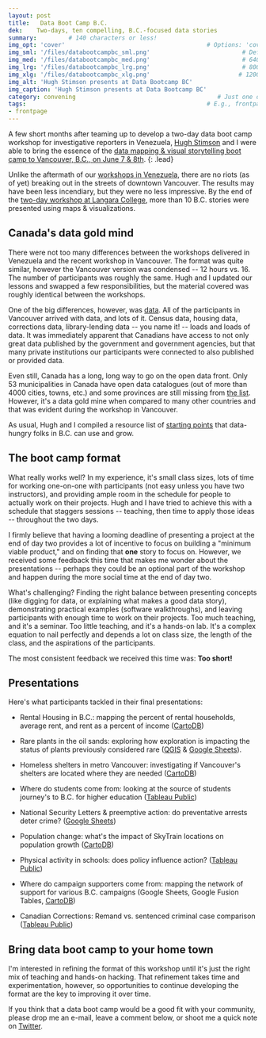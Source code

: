 ```yaml
---
layout: post
title:   Data Boot Camp B.C.
dek:    Two-days, ten compelling, B.C.-focused data stories
summary:         # 140 characters or less!
img_opt: 'cover'                                        # Options: 'cover' or 'inlne' or 'none'
img_sml: '/files/databootcampbc_sml.png'                          # Default on cover or inline
img_med: '/files/databootcampbc_med.png'                          # 640x512px cover, inline
img_lrg: '/files/databootcampbc_lrg.png'                          # 800x640px cover, inline
img_xlg: '/files/databootcampbc_xlg.png'                         # 1200x960px cover only
img_alt: 'Hugh Stimson presents at Data Bootcamp BC'                                             # Alt for inline
img_caption: 'Hugh Stimson presents at Data Bootcamp BC'                                         # Caption for either
category: convening                                        # Just one of the 4xCs
tags:                                                   # E.g., frontpage
- frontpage
---
```

A few short months after teaming up to develop  a two-day data boot camp workshop for investigative reporters in Venezuela, [Hugh Stimson](http://twitter.com/hughstimson) and I were able to bring the essence of the [data mapping & visual storytelling boot camp to Vancouver, B.C., on June 7 & 8th][bootcampbc].
{: .lead}

Unlike the aftermath of our [workshops in Venezuela](http://phillipadsmith.com/2014/02/ipys-venezuela-data-journalism-workshops.html), there are no riots (as of yet)  breaking out in the streets of downtown Vancouver. The results may have been less incendiary, but they were no less impressive. By the end of the [two-day workshop at Langara College][bootcampbc], more than 10 B.C. stories were presented using maps & visualizations.

## Canada's data gold mind

There were not too many differences between the workshops delivered in Venezuela and the recent workshop in Vancouver. The format was quite similar, however the Vancouver version was condensed -- 12 hours vs. 16. The number of participants was roughly the same. Hugh and I updated our lessons and swapped a few responsibilities, but the material covered was roughly identical between the workshops.

One of the big differences, however, was [data][data]. All of the participants in Vancouver arrived with data, and lots of it. Census data, housing data, corrections data, library-lending data -- you name it! -- loads and loads of data. It was immediately apparent that Canadians have access to not only great data published by the government and government agencies, but that many private institutions our participants were connected to also published or provided data. 

Even still, Canada has a long, long way to go on the open data front. Only 53 municipalities in Canada have open data catalogues (out of more than 4000 cities, towns, etc.) and some provinces are still missing from [the list](http://data.gc.ca/eng/maps/open-data-canada#AB). However, it's a data gold mine when compared to many other countries and that was evident during the workshop in Vancouver.

As usual, Hugh and I compiled a resource list of [starting points][data] that data-hungry folks in B.C. can use and grow.

## The boot camp format

What really works well? In my experience, it's small class sizes, lots of time for working one-on-one with participants (not easy unless you have two instructors), and providing ample room in the schedule for people to actually work on their projects. Hugh and I have tried to achieve this with a schedule that staggers sessions -- teaching, then time to apply those ideas -- throughout the two days. 

I firmly believe that having a looming deadline of presenting a project at the end of day two provides a lot of incentive to focus on building a "minimum viable product," and on finding that **one** story to focus on. However, we received some feedback this time that makes me wonder about the presentations -- perhaps they could be an optional part of the workshop and happen during the more social time at the end of day two.

What's challenging? Finding the right balance between presenting concepts (like digging for data, or explaining what makes a good data story), demonstrating practical examples (software walkthroughs), and leaving participants with enough time to work on their projects. Too much teaching, and it's a seminar. Too little teaching, and it's a hands-on lab. It's a complex equation to nail perfectly and depends a lot on class size, the length of the class, and the aspirations of the participants.

The most consistent feedback we received this time was: **Too short!**

## Presentations

Here's what participants tackled in their final presentations:

* Rental Housing in B.C.: mapping the percent of rental households, average rent, and rent as a percent of income ([CartoDB][cartodb])

* Rare plants in the oil sands: exploring how exploration is impacting the status of plants previously considered rare ([QGIS][qgis] & [Google Sheets][sheets]).

* Homeless shelters in metro Vancouver: investigating if Vancouver's shelters are located where they are needed ([CartoDB][cartodb])

* Where do students come from: looking at the source of students journey's to B.C. for higher education ([Tableau Public][tableau])

* National Security Letters & preemptive action: do preventative arrests deter crime? ([Google Sheets][sheets])

* Population change: what's the impact of SkyTrain locations on population growth ([CartoDB][cartodb])

* Physical activity in schools: does policy influence action? ([Tableau Public][tableau])

* Where do campaign supporters come from: mapping the network of support for various B.C. campaigns (Google Sheets, Google Fusion Tables, [CartoDB][cartodb])

* Canadian Corrections: Remand vs. sentenced criminal case comparison ([Tableau Public][tableau])

## Bring data boot camp to your home town

I'm interested in refining the format of this workshop until it's just the right mix of teaching and hands-on hacking. That refinement takes time and experimentation, however, so opportunities to continue developing the format are the key to improving it over time. 

If you think that a data boot camp would be a good fit with your community, please drop me an e-mail, leave a comment below, or shoot me a quick note on [Twitter][twitter].

[twitter]: http://twitter.com/phillipadsmith
[email]: http://phillipadsmith.com/about/#contact
[cartodb]: https://cartodb.com/
[tableau]: http://www.tableausoftware.com/public/
[fusion]: https://support.google.com/fusiontables/answer/2571232
[sheets]: http://www.google.com/sheets/about/
[venezuela]: http://phillipadsmith.com/2014/02/ipys-venezuela-data-journalism-workshops.html
[bootcampbc]: http://thetyee.ca/MasterClass/Spring2014/Data-Bootcamp/
[qgis]: http://qgis.org/en/site/
[data]: http://ps.ht/databootcamp-links
 
